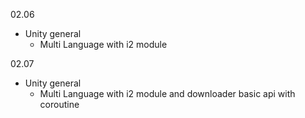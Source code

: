 02.06

- Unity general
  - Multi Language with i2 module 

02.07
- Unity general
  - Multi Language with i2 module and downloader basic api with coroutine 
